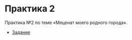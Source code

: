 # Практика 2

Практика №2 по теме «Меценат моего родного города».

- [Задание](./%D0%98%D0%97%D0%A0%D0%9A-1.2-22-%D0%9E.%20%D0%9F%D1%80%D0%B0%D0%BA%D1%82%D0%B8%D0%BA%D0%B0%20%E2%84%962%20%D0%91%D0%B0%D1%80%D1%81%D1%83%D0%BA%D0%BE%D0%B2%20%D0%9C%D0%B0%D0%BA%D1%81%D0%B8%D0%BC.pdf)
